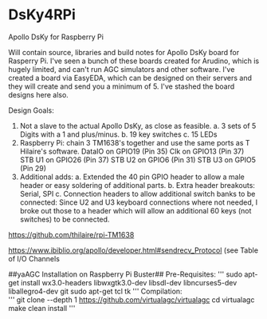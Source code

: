 # DsKy4RPi
Apollo DsKy for Raspberry Pi

Will contain source, libraries and build notes for Apollo DsKy board for Rasperry Pi. I've seen a bunch of these boards created for Arudino, which is hugely limited, and can't run AGC simulators and other software. I've created a board via EasyEDA, which can be designed on their servers and they will create and send you a minimum of 5. I've stashed the board designs here also.

Design Goals:

1. Not a slave to the actual Apollo DsKy, as close as feasible. 
  a. 3 sets of 5 Digits with a 1 and plus/minus.
  b. 19 key switches
  c. 15 LEDs
2. Raspberry Pi: chain 3 TM1638's together and use the same ports as T Hilaire's software.
   DataIO on GPIO19 (Pin 35)
   Clk on GPIO13 (Pin 37)
   STB U1 on GPIO26 (Pin 37)
   STB U2 on GPIO6 (Pin 31)
   STB U3 on GPIO5 (Pin 29)
3. Additional adds:
   a. Extended the 40 pin GPIO header to allow a male header or easy soldering of additional parts.
   b. Extra header breakouts: Serial, SPI
   c. Connection headers to allow additional switch banks to be connected: Since U2 and U3 keyboard connections where not needed, I broke out those to a header which will allow an additional 60 keys (not switches) to be connected. 

https://github.com/thilaire/rpi-TM1638

https://www.ibiblio.org/apollo/developer.html#sendrecv_Protocol
(see Table of I/O Channels

##yaAGC Installation on Raspberry Pi Buster##
Pre-Requisites:
'''
sudo apt-get install wx3.0-headers libwxgtk3.0-dev libsdl-dev libncurses5-dev liballegro4-dev git sudo apt-get tcl tk
'''
Compilation:  
'''
git clone --depth 1 https://github.com/virtualagc/virtualagc
cd virtualagc
make clean install
'''
